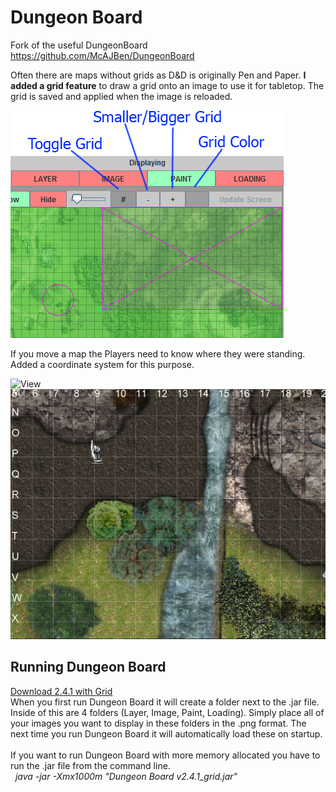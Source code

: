 # Dungeon Board

Fork of the useful DungeonBoard https://github.com/McAJBen/DungeonBoard

Often there are maps without grids as D&D is originally Pen and Paper.
<b>I added a grid feature</b> to draw a grid onto an image to use it for tabletop. The grid is saved
and applied when the image is reloaded.


<img src="Examples/control.png" alt="View">

If you move a map the Players need to know where they were standing. Added a coordinate system for this purpose.


<img src="Examples/control-coordinates.png" alt="View">


<img src="Examples/coordinates.png" width="600" alt="View">

## Running Dungeon Board

<a href="https://github.com/desertratxx/DungeonBoard/blob/master/Versions/Dungeon%20Board%20v2.4.1_grid.jar">Download 2.4.1 with Grid</a>
<br>
When you first run Dungeon Board it will create a folder next to the .jar file. Inside of this are 4 folders (Layer, Image, Paint, Loading). Simply place all of your images you want to display in these folders in the .png format.
The next time you run Dungeon Board it will automatically load these on startup.
<br><br>
If you want to run Dungeon Board with more memory allocated you have to run the .jar file from the command line.
<br>
<i>&nbsp;&nbsp;java -jar -Xmx1000m "Dungeon Board v2.4.1_grid.jar"</i>